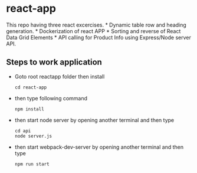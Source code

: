 # react-app
  This repo having three react excercises.
    * Dynamic table row and heading generation.
    * Dockerization of react APP
    * Sorting and reverse of React Data Grid Elements
    * API calling for Product Info using Express/Node server API.

## Steps to work application

   - Goto root reactapp folder then install
      ```
      cd react-app
      ```
   - then type following command
      ```
      npm install
      ```
   - then start node server by opening another terminal and then type
      ```
      cd api
      node server.js
      ```
   - then start webpack-dev-server by opening another terminal and then type
      ```
      npm run start
      ```      

